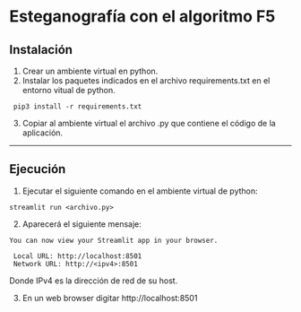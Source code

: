 # Esteganografía con el algoritmo F5

## Instalación

1.  Crear un ambiente virtual en python.
2.  Instalar los paquetes indicados en el archivo requirements.txt en el entorno vitual de python.

 ~~~
  pip3 install -r requirements.txt
~~~

3.  Copiar al ambiente virtual el archivo .py que contiene el código de la aplicación.

***
## Ejecución

1. Ejecutar el siguiente comando en el ambiente virtual de python:

  ~~~
  streamlit run <archivo.py>
~~~

2. Aparecerá el siguiente mensaje:

 ~~~
 You can now view your Streamlit app in your browser.

  Local URL: http://localhost:8501
  Network URL: http://<ipv4>:8501
~~~
Donde IPv4 es la dirección de red de su host.

3. En un web browser digitar http://localhost:8501


